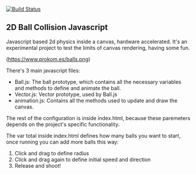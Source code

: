 [![Build Status](https://www.prokom.es/badge.svg)](https://juanalbarracin.com)


2D Ball Collision Javascript
----

Javascript based 2d physics inside a canvas, hardware accelerated.
It's an experimental project to test the limits of canvas rendering, having some fun.

(https://www.prokom.es/balls.png)

There's 3 main javascript files:
+ Ball.js: The ball prototype, which contains all the necessary variables and methods to define and animate the ball.
+ Vector.js: Vector prototype, used by Ball.js
+ animation.js: Contains all the methods used to update and draw the canvas.

The rest of the configuration is inside index.html, because these paremeters depends on the project's specific functionality.

The var total inside index.html defines how many balls you want to start, once running you can add more balls this way:

1. Click and drag to define radius
2. Click and drag again to define initial speed and direction
3. Release and shoot!
